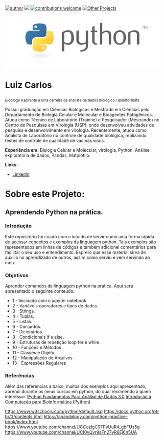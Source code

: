 [![author](https://img.shields.io/badge/author-Luiz_Carlos-blue.svg)](https://www.linkedin.com/in/luiz-carlos-vieira-4582797b/) [![](https://img.shields.io/badge/python-3.8+-yellow.svg)](https://www.python.org/downloads/release/python) [![contributions welcome](https://img.shields.io/badge/contributions-welcome-brightgreen.svg?style=flat)](https://github.com/ziul-bio/Aprendendo_Python/issues) [![Other Projects](https://img.shields.io/badge/Others-Projects-red.svg?style=flat)](https://github.com/ziul-bio?tab=repositories)

<p align="center">
  <img src="banner.png" >
</p>

# Luiz Carlos
<sub>*Bioólogo* Aspirante a uma carreira de analista de dados biológico / Bioinformáta</sub>

Possui graduação em Ciências Biológicas e Mestrado em Ciências pelo Departamento de Biologia Celular e Molecular e Bioagentes Patogênicos.
Atuou como Técnico de Laboratório (Trainne) e Pesquisador (Mestrando) no Centro de Pesquisas em Virologia (USP), onde desenvolveu atividades
de pesquisa e desenvolvimento em virologia.
Recentemente, atuou como Analista de Laboratório no controle de qualidade biológica, realizando testes de controle de qualidade de vacinas virais.

**Experiência em:** Biologia Celular e Molecular, virologia, Python, Análise exploratória de dados, Pandas, Matplotlib.

**Links:**

* [LinkedIn](https://www.linkedin.com/in/luiz-carlos-vieira-4582797b/)


# Sobre este Projeto:

## Aprendendo Python na prática.


### Introdução
Este repositório foi criado com o intuido de servir como uma forma rápida de acessar conceitos e exemplos da linguagem python.
Tais exemplos são representados em linhas de códigos e também adicionei comentários para facilitar o seu uso e entendimento.
Esprero que esse material sirva de auxílio no aprendizado de outros, assim como serviu e vem servindo ao meu.


### Objetivos

Aprender comandos da linguagem python na prática. Aqui será apresentado o seguinte conteúdo: 

* 1 - Inicinado com o jupyter notebook.
* 2 - Variáveis operadores e tipos de dados.
* 3 - Strings.
* 4 - Tuplas.
* 5 - Listas.
* 6 - Conjuntos.
* 7 - Dicionários.
* 8 - Condicionais if e else.
* 9 - Estruturas de repetição loop for e while
* 10 - Funções e Métodos
* 11 - Classes e Objeto
* 12 - Manipulação de Arquivos
* 13 - Expressões Regulares

### Referências
Além das referências a baixo, muitos dos exemplos aqui apresentado, aprendi durante os meus cursos em python, do qual recomendo a quem interessar.
[Python Fundamentos Para Análise de Dados 3.0](https://www.datascienceacademy.com.br/course/python-fundamentos)
[Introdução à Computação para Bioinformática (Python)](http://www.onlinebioinfo.dcc.ufmg.br/cursos/)

https://www.w3schools.com/python/default.asp
https://docs.python.org/pt-br/3/contents.html
https://anandology.com/python-practice-book/index.html
https://www.youtube.com/channel/UCCezIgC97PvUuR4_gbFUs5g
https://www.youtube.com/channel/UCI0vQvr9aFn27yR6Ej6n5UA






